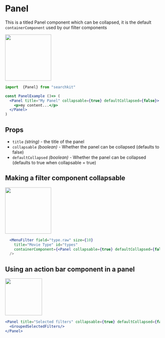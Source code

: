 # Panel
This is a titled Panel component which can be collapsed, it is the default `containerComponent` used by our filter components

<img src="./assets/panel.png" height="150px"/>

```jsx
import  {Panel} from "searchkit"

const PanelExample ()=> (
  <Panel title="My Panel" collapsable={true} defaultCollapsed={false}>
    <p>my content...</p>
  </Panel>
)

```


## Props
  - `title` *(string)*  - the title of the panel
  - `collapsable` *(boolean)* - Whether the panel can be collapsed (defaults to false)
  - `defaultCollapsed` *(boolean)* - Whether the panel can be collapsed (defaults to true when collapsable = true)


## Making a filter component collapsable
<img src="./assets/panel-menu-collapsable.png" height="150px"/>

```jsx
  <MenuFilter field="type.raw" size={10}
    title="Movie Type" id="types"
    containerComponent={<Panel collapsable={true} defaultCollapsed={false}/>}/>
  />
```

## Using an action bar component in a panel
<img src="./assets/panel-action-component.png" height="120px"/>

```jsx
<Panel title="Selected filters" collapsable={true} defaultCollapsed={false}>
  <GroupedSelectedFilters/>
</Panel>
```
